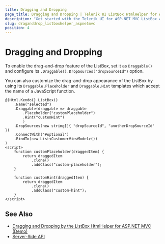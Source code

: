 ```yaml
---
title: Dragging and Dropping
page_title: Dragging and Dropping | Telerik UI ListBox HtmlHelper for ASP.NET MVC
description: "Get started with the Telerik UI for ASP.NET MVC ListBox and learn how to enable the drag-and-drop functionality."
slug: draganddrop_listboxhelper_aspnetmvc
position: 4
---
```


# Dragging and Dropping

To enable the drag-and-drop feature of the ListBox, set it as `Draggable()` and configure its `.Draggable().DropSources("dropSourceId")` option.

You can also customize the drag-and-drop appearance of the ListBox by using its `Draggable.Placeholder` and `Draggable.Hint` templates which accept the name of a JavaScript function.

    @(Html.Kendo().ListBox()
        .Name("selected")
        .Draggable(draggable => draggable
            .Placeholder("customPlaceholder")
            .Hint("customHint")
            )
        .DropSources(new string[]{ "dropSourceId", "anotherDropSourceId" })
        .ConnectWith("#optional")
        .BindTo(new List<CustomerViewModel>())
    )
    <script>
        function customPlaceholder(draggedItem) {
            return draggedItem
                .clone()
                .addClass("custom-placeholder");
        }

        function customHint(draggedItem) {
            return draggedItem
                .clone()
                .addClass("custom-hint");
        }
    </script>

## See Also

* [Dragging and Dropping by the ListBox HtmlHelper for ASP.NET MVC (Demo)](https://demos.telerik.com/aspnet-mvc/listbox/drag-and-drop)
* [Server-Side API](/api/listbox)
